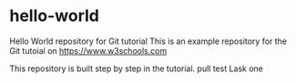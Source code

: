 # hello-world
Hello World repository for Git tutorial
This is an example repository for the Git tutoial on https://www.w3schools.com

This repository is built step by step in the tutorial.
pull test
Lask one
